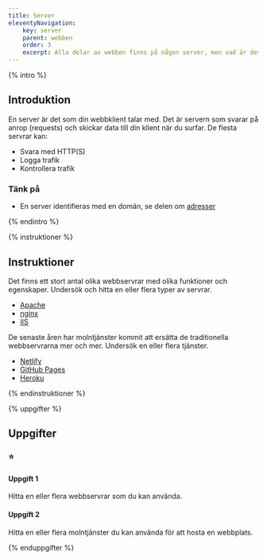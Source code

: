 ```yaml
---
title: Server
eleventyNavigation:
    key: server
    parent: webben
    order: 3
    excerpt: Alla delar av webben finns på någon server, men vad är det
---
```


{% intro %}

## Introduktion

En server är det som din webbklient talar med. Det är servern som svarar på anrop
(requests) och skickar data till din klient när du surfar.
De flesta servrar kan:

-   Svara med HTTP(S)
-   Logga trafik
-   Kontrollera trafik

### Tänk på

-   En server identifieras med en domän, se delen om [adresser](adresser.html)

{% endintro %}

{% instruktioner %}

## Instruktioner

Det finns ett stort antal olika webbservrar med olika funktioner och egenskaper.
Undersök och hitta en eller flera typer av servrar.

-   [Apache](https://www.apache.org/)
-   [nginx](https://nginx.org/)
-   [IIS](https://www.iis.net/)

De senaste åren har molntjänster kommit att ersätta de traditionella webbservrarna mer och mer.
Undersök en eller flera tjänster.

-   [Netlify](https://www.netlify.com/)
-   [GitHub Pages](https://pages.github.com/)
-   [Heroku](https://www.heroku.com/)

{% endinstruktioner %}

{% uppgifter %}

## Uppgifter

### ⭐

#### Uppgift 1

Hitta en eller flera webbservrar som du kan använda.

#### Uppgift 2

Hitta en eller flera molntjänster du kan använda för att hosta en webbplats.

{% enduppgifter %}
